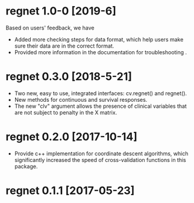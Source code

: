 # regnet 1.0-0 [2019-6]

Based on users' feedback, we have
* Added more checking steps for data format, which help users make sure their data are in the correct format.
* Provided more information in the documentation for troubleshooting .

# regnet 0.3.0 [2018-5-21]

* Two new, easy to use, integrated interfaces: cv.regnet() and regnet().
* New methods for continuous and survival responses.
* The new "clv" argument allows the presence of clinical variables that are not subject to penalty in the X matrix.

# regnet 0.2.0 [2017-10-14]

* Provide c++ implementation for coordinate descent algorithms, which significantly increased the speed of cross-validation functions in this package.

# regnet 0.1.1 [2017-05-23]






